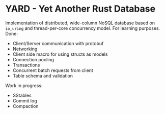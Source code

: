 # YARD - Yet Another Rust Database

Implementation of distributed, wide-column NoSQL database based on `io_uring` and thread-per-core concurrency model.
For learning purposes.
Done:
- Client/Server communication with protobuf
- Networking
- Client side macro for using structs as models
- Connection pooling
- Transactions
- Concurrent batch requests from client
- Table schema and validation

Work in progress:
- SStables
- Commit log
- Compaction
